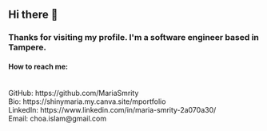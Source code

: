 ## Hi there 👋

<H3>Thanks for visiting my profile. I'm a software engineer based in Tampere.</H3>

<H4>How to reach me:</H4>
</br>
GitHub: https://github.com/MariaSmrity
</br>
Bio: https://shinymaria.my.canva.site/mportfolio
</br>
LinkedIn: https://www.linkedin.com/in/maria-smrity-2a070a30/
</br>
Email: choa.islam@gmail.com
